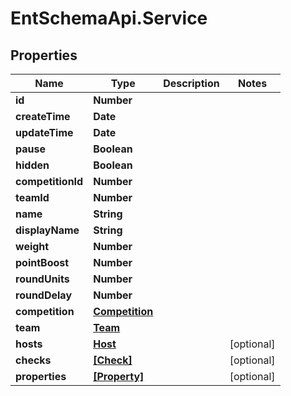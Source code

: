 # EntSchemaApi.Service

## Properties
Name | Type | Description | Notes
------------ | ------------- | ------------- | -------------
**id** | **Number** |  | 
**createTime** | **Date** |  | 
**updateTime** | **Date** |  | 
**pause** | **Boolean** |  | 
**hidden** | **Boolean** |  | 
**competitionId** | **Number** |  | 
**teamId** | **Number** |  | 
**name** | **String** |  | 
**displayName** | **String** |  | 
**weight** | **Number** |  | 
**pointBoost** | **Number** |  | 
**roundUnits** | **Number** |  | 
**roundDelay** | **Number** |  | 
**competition** | [**Competition**](Competition.md) |  | 
**team** | [**Team**](Team.md) |  | 
**hosts** | [**Host**](Host.md) |  | [optional] 
**checks** | [**[Check]**](Check.md) |  | [optional] 
**properties** | [**[Property]**](Property.md) |  | [optional] 
